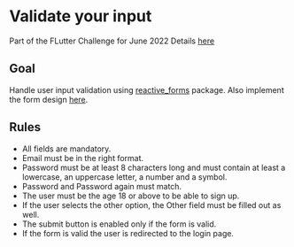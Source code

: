 # Validate your input

Part of the FLutter Challenge for June 2022
Details [here](https://flutterchallenge.dev/validate-your-input)

## Goal

Handle user input validation using [reactive_forms](https://pub.dev/packages/reactive_forms) package.
Also implement the form design [here](https://www.figma.com/file/8XSUHjGY26hip1XU6bEks3/June-Challenge?node-id=221%3A1890).

## Rules

* All fields are mandatory.
* Email must be in the right format.
* Password must be at least 8 characters long and must contain at least a lowercase, an uppercase letter, a number and a symbol.
* Password and Password again must match.
* The user must be the age 18 or above to be able to sign up.
* If the user selects the other option, the Other field must be filled out as well.
* The submit button is enabled only if the form is valid.
* If the form is valid the user is redirected to the login page.